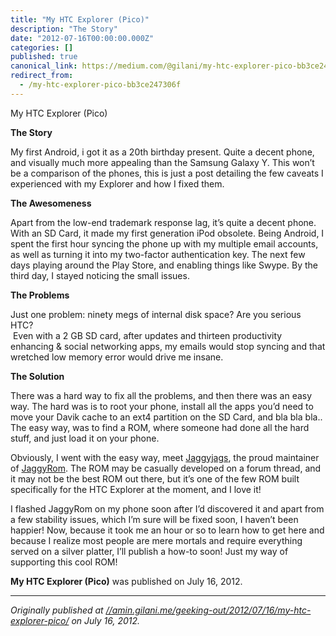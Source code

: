 ```yaml
---
title: "My HTC Explorer (Pico)"
description: "The Story"
date: "2012-07-16T00:00:00.000Z"
categories: []
published: true
canonical_link: https://medium.com/@gilani/my-htc-explorer-pico-bb3ce247306f
redirect_from:
  - /my-htc-explorer-pico-bb3ce247306f
---
```


My HTC Explorer (Pico)

**The Story**

My first Android, i got it as a 20th birthday present. Quite a decent phone, and visually much more appealing than the Samsung Galaxy Y. This won’t be a comparison of the phones, this is just a post detailing the few caveats I experienced with my Explorer and how I fixed them.

**The Awesomeness**

Apart from the low-end trademark response lag, it’s quite a decent phone. With an SD Card, it made my first generation iPod obsolete. Being Android, I spent the first hour syncing the phone up with my multiple email accounts, as well as turning it into my two-factor authentication key. The next few days playing around the Play Store, and enabling things like Swype. By the third day, I stayed noticing the small issues.

**The Problems**

Just one problem: ninety megs of internal disk space? Are you serious HTC?  
 Even with a 2 GB SD card, after updates and thirteen productivity enhancing & social networking apps, my emails would stop syncing and that wretched low memory error would drive me insane.

**The Solution**

There was a hard way to fix all the problems, and then there was an easy way. The hard was is to root your phone, install all the apps you’d need to move your Davik cache to an ext4 partition on the SD Card, and bla bla bla.. The easy way, was to find a ROM, where someone had done all the hard stuff, and just load it on your phone.

Obviously, I went with the easy way, meet [Jaggyjags](http://forum.xda-developers.com/member.php?u=4375224), the proud maintainer of [JaggyRom](http://forum.xda-developers.com/showthread.php?t=1473218). The ROM may be casually developed on a forum thread, and it may not be the best ROM out there, but it’s one of the few ROM built specifically for the HTC Explorer at the moment, and I love it!

I flashed JaggyRom on my phone soon after I’d discovered it and apart from a few stability issues, which I’m sure will be fixed soon, I haven’t been happier! Now, because it took me an hour or so to learn how to get here and because I realize most people are mere mortals and require everything served on a silver platter, I’ll publish a how-to soon! Just my way of supporting this cool ROM!

**My HTC Explorer (Pico)** was published on July 16, 2012.

---

_Originally published at_ [_//amin.gilani.me/geeking-out/2012/07/16/my-htc-explorer-pico/_](//amin.gilani.me/geeking-out/2012/07/16/my-htc-explorer-pico/) _on July 16, 2012._
